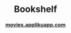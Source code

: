 <h1 align="center">Bookshelf</h1>
<h3 align="center"><a href="https://movies.applikuapp.com">movies.applikuapp.com</a></h3>

<br/>

<br/>

